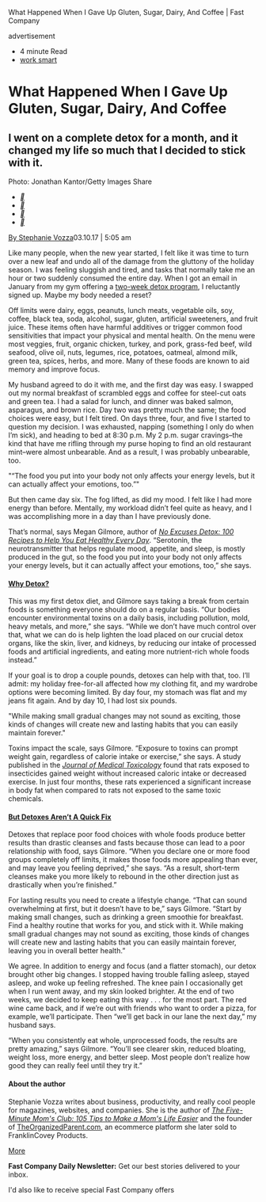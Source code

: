 What Happened When I Gave Up Gluten, Sugar, Dairy, And Coffee | Fast Company

advertisement

- 4 minute Read
- [work smart](https://www.fastcompany.com/section/work-smart)

# What Happened When I Gave Up Gluten, Sugar, Dairy, And Coffee

## I went on a complete detox for a month, and it changed my life so much that I decided to stick with it.

   Photo: Jonathan Kantor/Getty Images
Share

- [**]()
- [**]()
- [**]()
- [**](https://www.fastcompany.com/3068786/what-happened-when-i-gave-up-gluten-sugar-dairy-and-coffee?utm_source=pocket&utm_medium=email&utm_campaign=pockethitsmailto:?body=https%3A%2F%2Fwww.fastcompany.com%2F3068786%2Fwhat-happened-when-i-gave-up-gluten-sugar-dairy-and-coffee&subject=What%20Happened%20When%20I%20Gave%20Up%20Gluten%2C%20Sugar%2C%20Dairy%2C%20And%20Coffee)

[By Stephanie Vozza](https://www.fastcompany.com/user/stephanie-vozza)03.10.17 | 5:05 am

Like many people, when the new year started, I felt like it was time to turn over a new leaf and undo all of the damage from the gluttony of the holiday season. I was feeling sluggish and tired, and tasks that normally take me an hour or two suddenly consumed the entire day. When I got an email in January from my gym offering a [two-week detox program](http://dtox.lifetime-weightloss.com/), I reluctantly signed up. Maybe my body needed a reset?

Off limits were dairy, eggs, peanuts, lunch meats, vegetable oils, soy, coffee, black tea, soda, alcohol, sugar, gluten, artificial sweeteners, and fruit juice. These items often have harmful additives or trigger common food sensitivities that impact your physical and mental health. On the menu were most veggies, fruit, organic chicken, turkey, and pork, grass-fed beef, wild seafood, olive oil, nuts, legumes, rice, potatoes, oatmeal, almond milk, green tea, spices, herbs, and more. Many of these foods are known to aid memory and improve focus.

My husband agreed to do it with me, and the first day was easy. I swapped out my normal breakfast of scrambled eggs and coffee for steel-cut oats and green tea. I had a salad for lunch, and dinner was baked salmon, asparagus, and brown rice. Day two was pretty much the same; the food choices were easy, but I felt tired. On days three, four, and five I started to question my decision. I was exhausted, napping (something I only do when I’m sick), and heading to bed at 8:30 p.m. My 2 p.m. sugar cravings–the kind that have me rifling through my purse hoping to find an old restaurant mint–were almost unbearable. And as a result, I was probably unbearable, too.

"“The food you put into your body not only affects your energy levels, but it can actually affect your emotions, too.”"

But then came day six. The fog lifted, as did my mood. I felt like I had more energy than before. Mentally, my workload didn’t feel quite as heavy, and I was accomplishing more in a day than I have previously done.

That’s normal, says Megan Gilmore, author of *[No Excuses Detox: 100 Recipes to Help You Eat Healthy Every Day](https://www.amazon.com/No-Excuses-Detox-Recipes-Healthy/dp/0399579028/)*. “Serotonin, the neurotransmitter that helps regulate mood, appetite, and sleep, is mostly produced in the gut, so the food you put into your body not only affects your energy levels, but it can actually affect your emotions, too,” she says.

#### [Why Detox?]()

This was my first detox diet, and Gilmore says taking a break from certain foods is something everyone should do on a regular basis. “Our bodies encounter environmental toxins on a daily basis, including pollution, mold, heavy metals, and more,” she says. “While we don’t have much control over that, what we can do is help lighten the load placed on our crucial detox organs, like the skin, liver, and kidneys, by reducing our intake of processed foods and artificial ingredients, and eating more nutrient-rich whole foods instead.”

If your goal is to drop a couple pounds, detoxes can help with that, too. I’ll admit: my holiday free-for-all affected how my clothing fit, and my wardrobe options were becoming limited. By day four, my stomach was flat and my jeans fit again. And by day 10, I had lost six pounds.

"While making small gradual changes may not sound as exciting, those kinds of changes will create new and lasting habits that you can easily maintain forever."

Toxins impact the scale, says Gilmore. “Exposure to toxins can prompt weight gain, regardless of calorie intake or exercise,” she says. A study published in the *[Journal of Medical Toxicology](https://www.ncbi.nlm.nih.gov/pmc/articles/PMC3550063/)* found that rats exposed to insecticides gained weight without increased caloric intake or decreased exercise. In just four months, these rats experienced a significant increase in body fat when compared to rats not exposed to the same toxic chemicals.

#### [But Detoxes Aren’t A Quick Fix]()

Detoxes that replace poor food choices with whole foods produce better results than drastic cleanses and fasts because those can lead to a poor relationship with food, says Gilmore. “When you declare one or more food groups completely off limits, it makes those foods more appealing than ever, and may leave you feeling deprived,” she says. “As a result, short-term cleanses make you more likely to rebound in the other direction just as drastically when you’re finished.”

For lasting results you need to create a lifestyle change. “That can sound overwhelming at first, but it doesn’t have to be,” says Gilmore. “Start by making small changes, such as drinking a green smoothie for breakfast. Find a healthy routine that works for you, and stick with it. While making small gradual changes may not sound as exciting, those kinds of changes will create new and lasting habits that you can easily maintain forever, leaving you in overall better health.”

We agree. In addition to energy and focus (and a flatter stomach), our detox brought other big changes. I stopped having trouble falling asleep, stayed asleep, and woke up feeling refreshed. The knee pain I occasionally get when I run went away, and my skin looked brighter. At the end of two weeks, we decided to keep eating this way . . . for the most part. The red wine came back, and if we’re out with friends who want to order a pizza, for example, we’ll participate. Then “we’ll get back in our lane the next day,” my husband says.

“When you consistently eat whole, unprocessed foods, the results are pretty amazing,” says Gilmore. “You’ll see clearer skin, reduced bloating, weight loss, more energy, and better sleep. Most people don’t realize how good they can really feel until they try it.”

#### About the author

Stephanie Vozza writes about business, productivity, and really cool people for magazines, websites, and companies. She is the author of *[The Five-Minute Mom's Club: 105 Tips to Make a Mom's Life Easier](http://www.amazon.com/The-Five-Minute-Moms-Club-easier/dp/098263871X)* and the founder of [TheOrganizedParent.com](http://theorganizedparent.com/), an ecommerce platform she later sold to FranklinCovey Products.

 [More](https://www.fastcompany.com/user/stephanie-vozza)

**Fast Company Daily Newsletter:** Get our best stories delivered to your inbox.

I'd also like to receive special Fast Company offers